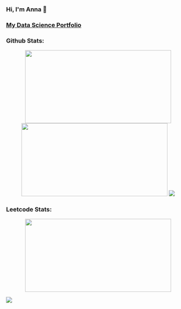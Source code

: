 ### Hi, I'm Anna 👋

### <a href="https://github.com/AnnaSmelova/Data_Science_Portfolio/blob/main/README.md">**My Data Science Portfolio**</a>

### Github Stats:
<p align="center">
<img src="https://github-readme-stats.vercel.app/api?username=AnnaSmelova&show_icons=true&hide_border=true&theme=vue" width="400" height="200">
<img src="https://github-readme-stats.vercel.app/api/top-langs/?username=AnnaSmelova&hide_progress=true&hide_border=true&theme=vue" width="400" height="200">
<img src ="https://github-readme-streak-stats.herokuapp.com?user=AnnaSmelova&theme=vue&hide_border=true&background=FFFFFF00">
</p>

### Leetcode Stats:
<p align="center"><img src="https://leetcard.jacoblin.cool/AnnaSmelova?border=0?cache=0" width="400" height="200"></p>

![](https://komarev.com/ghpvc/?username=AnnaSmelova&color=038557)

<!--
**AnnaSmelova/AnnaSmelova** is a ✨ _special_ ✨ repository because its `README.md` (this file) appears on your GitHub profile.

Here are some ideas to get you started:

- 🔭 I’m currently working on ...
- 🌱 I’m currently learning ...
- 👯 I’m looking to collaborate on ...
- 🤔 I’m looking for help with ...
- 💬 Ask me about ...
- 📫 How to reach me: ...
- 😄 Pronouns: ...
- ⚡ Fun fact: ...
-->
